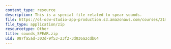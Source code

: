 ```yaml
---
content_type: resource
description: This is a special file related to spear sounds.
file: https://ol-ocw-studio-app-production.s3.amazonaws.com/courses/21m-065-introduction-to-musical-composition-spring-2014/087fa5ad303d9f5323f23d036a2cdb64_sounds_SPEAR.zip
file_type: application/zip
resourcetype: Other
title: sounds_SPEAR.zip
uid: 087fa5ad-303d-9f53-23f2-3d036a2cdb64
---
```


